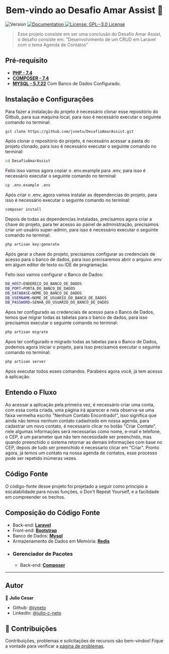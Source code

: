 <h1 align="center">Bem-vindo ao Desafio Amar Assist 👋</h1>
<p>
  <img alt="Version" src="https://img.shields.io/badge/version-1.0-blue.svg?cacheSeconds=2592000" />
  <a href="https://github.com/jvneto/DesafioClarkeEnergia/blob/main/README" target="_blank">
    <img alt="Documentation" src="https://img.shields.io/badge/documentation-yes-brightgreen.svg" />
  </a>
  <a href="#" target="_blank">
    <img alt="License: GPL--3.0 License" src="https://img.shields.io/badge/License-GPL--3.0 License-yellow.svg" />
  </a>
</p>

> Esse projeto consiste em ser uma conclusão do Desafio Amar Assist, o desafio consiste em: &#34;Desenvolvimento de um CRUD em Laravel com o tema Agenda de Contatos&#34;

## Pré-requisito

- **[PHP - 7.4](https://www.php.net/releases/7_4_0.php)**
- **[COMPOSER - 7.4](https://getcomposer.org/)**
- **[MYSQL - 5.7.22](https://www.mysql.com/)** Com Banco de Dados Configurado.

## Instalação e Configurações

Para fazer a instalação do projeto é necessário clonar esse repositório do Gitbub, para sua maquina local, para isso é necessário executar o seguinte comando no terminal:

```sh
git clone https://github.com/jvneto/DesafioAmarAssist.git
```

Após clonar o repositório do projeto, é necessário acessar a pasta do projeto clonado, para isso é necessário executar o seguinte comando no terminal:
```sh
cd DesafioAmarAssist
```

Feito isso vamos agora copiar o .env.example para .env, para isso é necessário executar o seguinte comando no terminal:
```sh
cp .env.example .env
```

Após criar o .env, agora vamos instalar as dependencias do projeto, para isso é necessário executar o seguinte comando no terminal:
```sh
composer install
```
Depois de todas as dependencias instaladas, precisamos agora criar a chave do projeto, para ter acesso ao painel de administração, precisamos criar um usuário super-admin, para isso é necessário executar o seguinte comando no terminal:
```sh
php artisan key:generate
```

Após gerar a chave do projeto, precisamos configurar as credenciais de acesso para o banco de dados, para isso precisaremos abrir o arquivo .env em algum editor de texto ou IDE de programação.

Feito isso vamos configurar o Banco de Dados:
```sh
DB_HOST=ENDEREÇO_DO_BANCO_DE_DADOS
DB_PORT=PORTA_DO_BANCO_DE_DADOS
DB_DATABASE=NOME_DO_BANCO_DE_DADOS
DB_USERNAME=NOME_DE_USUARIO_DO_BANCO_DE_DADOS
DB_PASSWORD=SENHA_DO_USUARIO_DO_BANCO_DE_DADOS
```

Apos ter configurado as credenciais de acesso para o Banco de Dados, temos que migrar todas as tabelas para o banco de dados, para isso precisamos executar o seguinte comando no terminal:
```sh
php artisan migrate
```

Apos ter configurado e migrado todas as tabelas para o Banco de Dados, podemos agora iniciar o projeto, para isso precisamos executar o seguinte comando no terminal:
```sh
php artisan server
```

Apos executar todos esses comandos. Parabéns agora você, já tem acesso à aplicação.

## Entendo o Fluxo

Ao acessar a aplicação pela primeira vez, é necessário criar uma conta, com essa conta criada, uma página irá aparecer e nela observa-se uma faixa vermelha escrito "Nenhum Contato Encontrado!", isso significa que ainda não temos nenhum contato cadastrado em nossa agenda, para cadastrar um novo contato, é necessario clicar no botão "Criar Contato", nele algumas informações será necessarias como nome, e-mail e telefone, o CEP, é um parameter que não tem necessidade ser preenchido, mas quando preenchido o sistema retornar as demais informações com base no CEP, depois de tudo ser preenchido é necessario clicar em "Criar". Pronto agora, já temos um contato na nossa agenda de contatos, esse processo pode ser repetido inúmeras vezes.

## Código Fonte

O código-fonte desse projeto foi projetado a seguir como principio a escalabilidade para novas funções, o Don't Repeat Yourself, e a facilidade em compreender os trechos.

## Composição do Código Fonte

- Back-end: **[Laravel](https://laravel.com/)**
- Front-end: **[Bootstrap](https://getbootstrap.com/)**
- Banco de Dados: **[Mysql](https://www.mysql.com/)**
- Armazenamento de Dados em Memória: **[Redis](https://redis.io/)**
- ### Gerenciador de Pacotes
    - Back-end: **[Composer](https://getcomposer.org/)**

---

## Autor

👤 **Julio Cesar**

- Github: [@jvneto](https://github.com/jvneto)
- LinkedIn: [@julio-c-neto](https://linkedin.com/in/julio-c-neto)

## 🤝 Contribuições

Contribuições, problemas e solicitações de recursos são bem-vindos! Fique a vontade para verificar a [ página de problemas](https://github.com/jvneto/DesafioClarkeEnergia/issues).
